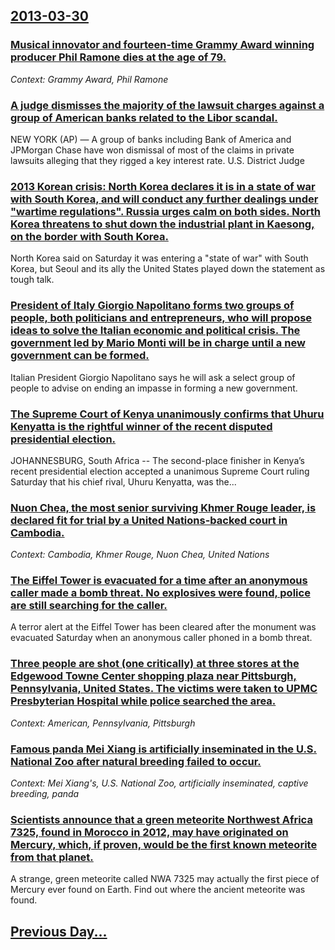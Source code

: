 ## [2013-03-30](/news/2013/03/30/index.md)

### [Musical innovator and fourteen-time Grammy Award winning producer Phil Ramone dies at the age of 79. ](/news/2013/03/30/musical-innovator-and-fourteen-time-grammy-award-winning-producer-phil-ramone-dies-at-the-age-of-79.md)
_Context: Grammy Award, Phil Ramone_

### [A judge dismisses the majority of the lawsuit charges against a group of American banks related to the Libor scandal. ](/news/2013/03/30/a-judge-dismisses-the-majority-of-the-lawsuit-charges-against-a-group-of-american-banks-related-to-the-libor-scandal.md)
NEW YORK (AP) — A group of banks including Bank of America and JPMorgan Chase have won dismissal of most of the claims in private lawsuits alleging that they rigged a key interest rate. U.S. District Judge

### [2013 Korean crisis: North Korea declares it is in a state of war with South Korea, and will conduct any further dealings under "wartime regulations". Russia urges calm on both sides. North Korea threatens to shut down the industrial plant in Kaesong, on the border with South Korea. ](/news/2013/03/30/2013-korean-crisis-north-korea-declares-it-is-in-a-state-of-war-with-south-korea-and-will-conduct-any-further-dealings-under-wartime-regu.md)
North Korea said on Saturday it was entering a &quot;state of war&quot; with South Korea, but Seoul and its ally the United States played down the statement as tough talk.

### [President of Italy Giorgio Napolitano forms two groups of people, both politicians and entrepreneurs, who will propose ideas to solve the Italian economic and political crisis. The government led by Mario Monti will be in charge until a new government can be formed. ](/news/2013/03/30/president-of-italy-giorgio-napolitano-forms-two-groups-of-people-both-politicians-and-entrepreneurs-who-will-propose-ideas-to-solve-the-it.md)
Italian President Giorgio Napolitano says he will ask a select group of people to advise on ending an impasse in forming a new government.

### [The Supreme Court of Kenya unanimously confirms that Uhuru Kenyatta is the rightful winner of the recent disputed presidential election. ](/news/2013/03/30/the-supreme-court-of-kenya-unanimously-confirms-that-uhuru-kenyatta-is-the-rightful-winner-of-the-recent-disputed-presidential-election.md)
JOHANNESBURG, South Africa -- The second-place finisher in Kenya&rsquo;s recent presidential election accepted a unanimous Supreme Court ruling Saturday that his chief rival, Uhuru Kenyatta, was the...

### [Nuon Chea, the most senior surviving Khmer Rouge leader, is declared fit for trial by a United Nations-backed court in Cambodia. ](/news/2013/03/30/nuon-chea-the-most-senior-surviving-khmer-rouge-leader-is-declared-fit-for-trial-by-a-united-nations-backed-court-in-cambodia.md)
_Context: Cambodia, Khmer Rouge, Nuon Chea, United Nations_

### [The Eiffel Tower is evacuated for a time after an anonymous caller made a bomb threat. No explosives were found, police are still searching for the caller. ](/news/2013/03/30/the-eiffel-tower-is-evacuated-for-a-time-after-an-anonymous-caller-made-a-bomb-threat-no-explosives-were-found-police-are-still-searching.md)
A terror alert at the Eiffel Tower has been cleared after the monument was evacuated Saturday when an anonymous caller phoned in a bomb threat.

### [Three people are shot (one critically) at three stores at the Edgewood Towne Center shopping plaza near Pittsburgh, Pennsylvania, United States. The victims were taken to UPMC Presbyterian Hospital while police searched the area. ](/news/2013/03/30/three-people-are-shot-one-critically-at-three-stores-at-the-edgewood-towne-center-shopping-plaza-near-pittsburgh-pennsylvania-united-sta.md)
_Context: American, Pennsylvania, Pittsburgh_

### [Famous panda Mei Xiang is artificially inseminated in the U.S. National Zoo after natural breeding failed to occur. ](/news/2013/03/30/famous-panda-mei-xiang-is-artificially-inseminated-in-the-u-s-national-zoo-after-natural-breeding-failed-to-occur.md)
_Context: Mei Xiang's, U.S. National Zoo, artificially inseminated, captive breeding, panda_

### [Scientists announce that a green meteorite Northwest Africa 7325, found in Morocco in 2012, may have originated on Mercury, which, if proven, would be the first known meteorite from that planet. ](/news/2013/03/30/scientists-announce-that-a-green-meteorite-northwest-africa-7325-found-in-morocco-in-2012-may-have-originated-on-mercury-which-if-proven.md)
A strange, green meteorite called NWA 7325 may actually the first piece of Mercury ever found on Earth. Find out where the ancient meteorite was found. 

## [Previous Day...](/news/2013/03/29/index.md)

